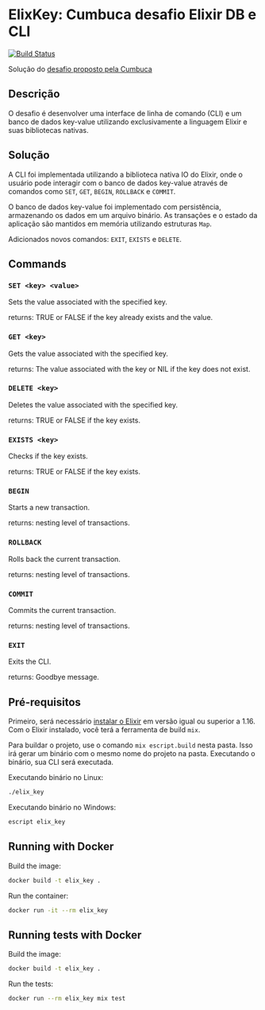 # ElixKey: Cumbuca desafio Elixir DB e CLI

[![Build Status](https://github.com/ViniciusCestarii/cumbuca-desafio/actions/workflows/test.yml/badge.svg)](https://github.com/ViniciusCestarii/cumbuca-desafio/actions/workflows/test.yml)

Solução do [desafio proposto pela Cumbuca](https://github.com/appcumbuca/desafios/blob/master/desafio-back-end-pleno.md)

## Descrição

O desafio é desenvolver uma interface de linha de comando (CLI) e um banco de dados key-value utilizando exclusivamente a linguagem Elixir e suas bibliotecas nativas.

## Solução

A CLI foi implementada utilizando a biblioteca nativa IO do Elixir, onde o usuário pode interagir com o banco de dados key-value através de comandos como `SET`, `GET`, `BEGIN`, `ROLLBACK` e `COMMIT`.

O banco de dados key-value foi implementado com persistência, armazenando os dados em um arquivo binário. As transações e o estado da aplicação são mantidos em memória utilizando estruturas `Map`.

Adicionados novos comandos: `EXIT`, `EXISTS` e `DELETE`.

## Commands

### `SET <key> <value>`
Sets the value associated with the specified key.

returns: TRUE or FALSE if the key already exists and the value.

### `GET <key>`

Gets the value associated with the specified key.

returns: The value associated with the key or NIL if the key does not exist.

### `DELETE <key>`

Deletes the value associated with the specified key.

returns: TRUE or FALSE if the key exists.

### `EXISTS <key>`

Checks if the key exists.

returns: TRUE or FALSE if the key exists.

### `BEGIN`

Starts a new transaction.

returns: nesting level of transactions.

### `ROLLBACK`

Rolls back the current transaction.

returns: nesting level of transactions.

### `COMMIT`

Commits the current transaction.

returns: nesting level of transactions.

### `EXIT`

Exits the CLI.

returns: Goodbye message.

## Pré-requisitos

Primeiro, será necessário [instalar o Elixir](https://elixir-lang.org/install.html)
em versão igual ou superior a 1.16.
Com o Elixir instalado, você terá a ferramenta de build `mix`.

Para buildar o projeto, use o comando `mix escript.build` nesta pasta.
Isso irá gerar um binário com o mesmo nome do projeto na pasta.
Executando o binário, sua CLI será executada.

Executando binário no Linux:

```bash
./elix_key
```

Executando binário no Windows:

```bash
escript elix_key
```


## Running with Docker

Build the image:

```bash
docker build -t elix_key .
```

Run the container:

```bash
docker run -it --rm elix_key
```

## Running tests with Docker
Build the image:

```bash
docker build -t elix_key .
```

Run the tests:

```bash
docker run --rm elix_key mix test
```
